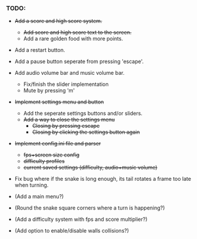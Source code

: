 ### TODO:

- ~~Add a score and high score system.~~
    - ~~Add score and high score text to the screen.~~
    - Add a rare golden food with more points.
- Add a restart button.
- Add a pause button seperate from pressing 'escape'.
- Add audio volume bar and music volume bar.
  - Fix/finish the slider implementation
  - Mute by pressing 'm'
- ~~Implement settings menu and button~~
  - Add the seperate settings buttons and/or sliders.
  - ~~Add a way to close the settings menu~~
    - ~~Closing by pressing escape~~
    - ~~Closing by clicking the settings button again~~
- ~~Implement config.ini file and parser~~
    - ~~fps+screen size config~~
    - ~~difficulty profiles~~
    - ~~current saved settings (difficulty, audio+music volume)~~
  
- Fix bug where if the snake is long enough, its tail rotates a frame too late when turning.
- (Add a main menu?)
- (Round the snake square corners where a turn is happening?)
- (Add a difficulty system with fps and score multiplier?)
- (Add option to enable/disable walls collisions?)